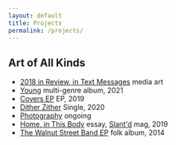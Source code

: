 ```yaml
---
layout: default
title: Projects
permalink: /projects/
---
```


## Art of All Kinds
- [2018 in Review, in Text Messages][2018-review]
  <span class="annotation">media art</span>
- [Young][young]
  <span class="annotation">multi-genre album, 2021</span>
- [Covers EP][covers]
  <span class="annotation">EP, 2019</span>
- [Dither Zither][dither-zither]
  <span class="annotation">Single, 2020</span>
- [Photography][vsco]
  <span class="annotation">ongoing</span>
- [Home, in This Body][slantd]
  <span class="annotation">essay, <a href='https://slantd.com/issue-03'>Slant'd</a> mag, 2019</span>
- [The Walnut Street Band EP][walnut-st]
  <span class="annotation">folk album, 2014</span>

[2018-review]: https://qleong.com/2018-review
[young]: https://quinnleong.bandcamp.com/album/young
[covers]: https://quinnleong.bandcamp.com/album/covers
[dither-zither]: https://makzai.bandcamp.com/releases
[vsco]: https://vsco.co/qleong/images
[slantd]: assets/writing/slantd.pdf
[walnut-st]: https://walnutstreet.bandcamp.com
[gesture]: https://issuu.com/quinnleong/docs/gesture_2015.docx
